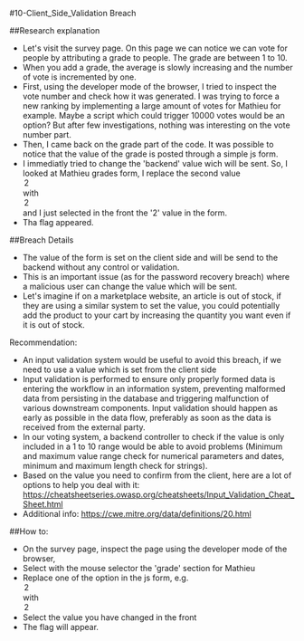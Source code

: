 #10-Client_Side_Validation Breach

##Research explanation
- Let's visit the survey page. On this page we can notice we can vote for people by attributing a grade to people. The grade are between 1 to 10.
- When you add a grade, the average is slowly increasing and the number of vote is incremented by one.
- First, using the developer mode of the browser, I tried to inspect the vote number and check how it was generated. I was trying to force a new ranking by implementing a large amount of votes for Mathieu for example. Maybe a script which could trigger 10000 votes would be an option? But after few investigations, nothing was interesting on the vote number part.
- Then, I came back on the grade part of the code. It was possible to notice that the value of the grade is posted through a simple js form.
- I immediatly tried to change the 'backend' value wich will be sent. So, I looked at Mathieu grades form, I replace the second value <option value="2">2</option> with <option value="99999999999">2</option> and I just selected in the front the '2' value in the form.
- Tha flag appeared.

##Breach Details 
- The value of the form is set on the client side and will be send to the backend without any control or validation.
- This is an important issue (as for the password recovery breach) where a malicious user can change the value which will be sent.
- Let's imagine if on a marketplace website, an article is out of stock, if they are using a similar system to set the value, you could potentially add the product to your cart by increasing the quantity you want even if it is out of stock.

Recommendation: 
- An input validation system would be useful to avoid this breach, if we need to use a value which is set from the client side
- Input validation is performed to ensure only properly formed data is entering the workflow in an information system, preventing malformed data from persisting in the database and triggering malfunction of various downstream components. Input validation should happen as early as possible in the data flow, preferably as soon as the data is received from the external party.
- In our voting system, a backend controller to check if the value is only included in a 1 to 10 range would be able to avoid problems (Minimum and maximum value range check for numerical parameters and dates, minimum and maximum length check for strings).
- Based on the value you need to confirm from the client, here are a lot of options to help you deal with it: https://cheatsheetseries.owasp.org/cheatsheets/Input_Validation_Cheat_Sheet.html
- Additional info: https://cwe.mitre.org/data/definitions/20.html

##How to:
- On the survey page, inspect the page using the developer mode of the browser,
- Select with the mouse selector the 'grade' section for Mathieu
- Replace one of the option in the js form, e.g.  <option value="2">2</option> with <option value="99999999999">2</option>
- Select the value you have changed in the front
- The flag will appear.